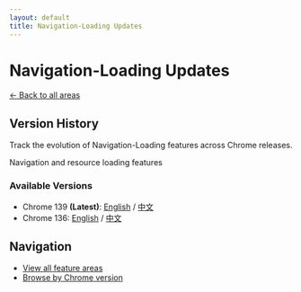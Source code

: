 ```yaml
---
layout: default
title: Navigation-Loading Updates
---
```


# Navigation-Loading Updates

[← Back to all areas](../index.html)

## Version History

Track the evolution of Navigation-Loading features across Chrome releases.

Navigation and resource loading features

### Available Versions

- Chrome 139 **(Latest)**: [English](./chrome-139-en.html) / [中文](./chrome-139-zh.html)
- Chrome 136: [English](./chrome-136-en.html) / [中文](./chrome-136-zh.html)

## Navigation

- [View all feature areas](../index.html)
- [Browse by Chrome version](../../versions/index.html)
